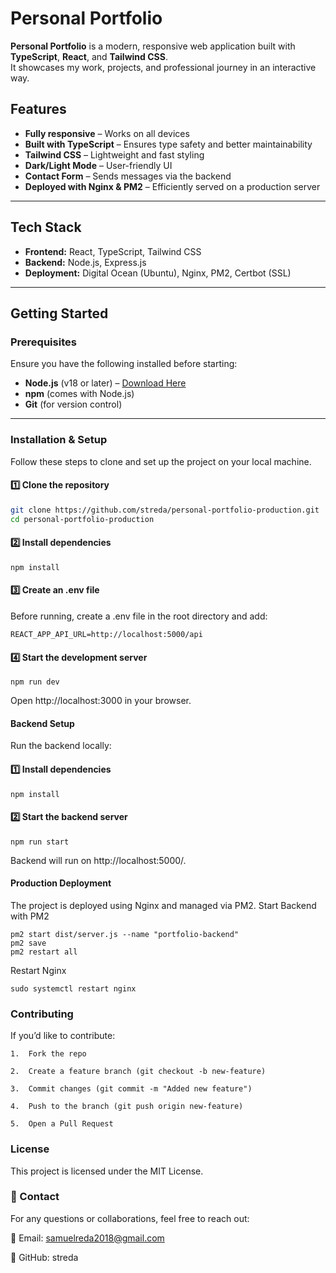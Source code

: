 # Personal Portfolio

**Personal Portfolio** is a modern, responsive web application built with **TypeScript**, **React**, and **Tailwind CSS**.  
It showcases my work, projects, and professional journey in an interactive way.

## Features

- **Fully responsive** – Works on all devices 
- **Built with TypeScript** – Ensures type safety and better maintainability
- **Tailwind CSS** – Lightweight and fast styling 
- **Dark/Light Mode** – User-friendly UI 
- **Contact Form** – Sends messages via the backend 
- **Deployed with Nginx & PM2** – Efficiently served on a production server 

---

## Tech Stack

- **Frontend:** React, TypeScript, Tailwind CSS  
- **Backend:** Node.js, Express.js  
- **Deployment:** Digital Ocean (Ubuntu), Nginx, PM2, Certbot (SSL)  

---

## Getting Started

### **Prerequisites**
Ensure you have the following installed before starting:

- **Node.js** (v18 or later) – [Download Here](https://nodejs.org/)
- **npm** (comes with Node.js)
- **Git** (for version control)

---

### **Installation & Setup**
Follow these steps to clone and set up the project on your local machine.

#### **1️⃣ Clone the repository**
```sh
git clone https://github.com/streda/personal-portfolio-production.git
cd personal-portfolio-production
```


#### **2️⃣ Install dependencies** 
```
npm install
```

#### **3️⃣ Create an .env file**
Before running, create a .env file in the root directory and add:
```
REACT_APP_API_URL=http://localhost:5000/api
```

#### **4️⃣ Start the development server**
```
npm run dev
```
Open http://localhost:3000 in your browser.


#### **Backend Setup**
Run the backend locally:

#### **1️⃣ Install dependencies**
```
npm install
```

#### **2️⃣ Start the backend server**
```
npm run start
```

Backend will run on http://localhost:5000/.

#### **Production Deployment**
The project is deployed using Nginx and managed via PM2.
Start Backend with PM2

```
pm2 start dist/server.js --name "portfolio-backend"
pm2 save
pm2 restart all
```

Restart Nginx

```
sudo systemctl restart nginx
```

### **Contributing**

If you’d like to contribute:

	1.	Fork the repo

	2.	Create a feature branch (git checkout -b new-feature)

	3.	Commit changes (git commit -m "Added new feature")

	4.	Push to the branch (git push origin new-feature)
    
	5.	Open a Pull Request 

### **License**

This project is licensed under the MIT License.

### **📧 Contact**

For any questions or collaborations, feel free to reach out:

📩 Email: samuelreda2018@gmail.com

🔗 GitHub: streda
